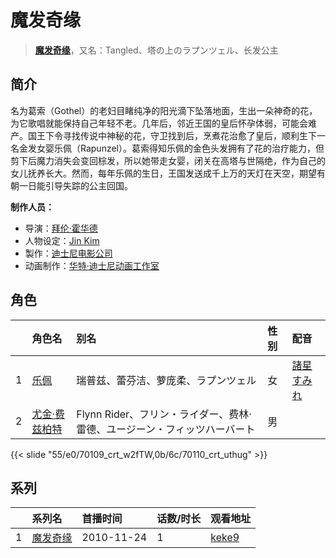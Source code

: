# 魔发奇缘


> <u>**[魔发奇缘](http://bgm.tv/subject/13097)**</u>，又名：Tangled、塔の上のラプンツェル、长发公主

## 简介


名为葛索（Gothel）的老妇目睹纯净的阳光滴下坠落地面，生出一朵神奇的花，为它歌唱就能保持自己年轻不老。几年后，邻近王国的皇后怀孕体弱，可能会难产。国王下令寻找传说中神秘的花，守卫找到后，烹煮花治愈了皇后，顺利生下一名金发女婴乐佩（Rapunzel）。葛索得知乐佩的金色头发拥有了花的治疗能力，但剪下后魔力消失会变回棕发，所以她带走女婴，闭关在高塔与世隔绝，作为自己的女儿抚养长大。然而，每年乐佩的生日，王国发送成千上万的天灯在天空，期望有朝一日能引导失踪的公主回国。

**制作人员：**
- 导演：[拜伦·霍华德](http://bgm.tv/person/22005)
- 人物设定：[Jin Kim](http://bgm.tv/person/42065)
- 製作：[迪士尼电影公司](http://bgm.tv/person/6816)
- 动画制作：[华特·迪士尼动画工作室](http://bgm.tv/person/13956)

## 角色

|     |   角色名   |   别名  | 性别 |  配音  |
|:--- |:------  |:----      |:---  |:--   |
| 1 | [乐佩](http://bgm.tv/character/70109) | 瑞普兹、蕾芬洁、萝庞柔、ラプンツェル | 女 | [諸星すみれ](http://bgm.tv/person/5107) |
| 2 | [尤金·费兹柏特](http://bgm.tv/character/70110) | Flynn Rider、フリン・ライダー、费林·雷德、ユージーン・フィッツハーバート | 男 |  |

{{< slide "55/e0/70109_crt_w2fTW,0b/6c/70110_crt_uthug" >}}

## 系列

|     | 系列名  | 首播时间       | 话数/时长 | 观看地址                                                     |
| :-- | :--- | :--------- | :---- | :------------------------------------------------------- |
| 1   |[魔发奇缘](https://bgm.tv/subject/13097)| 2010-11-24 | 1     | [keke9](https://www.keke9.app/play/179357-4-223227.html) |



